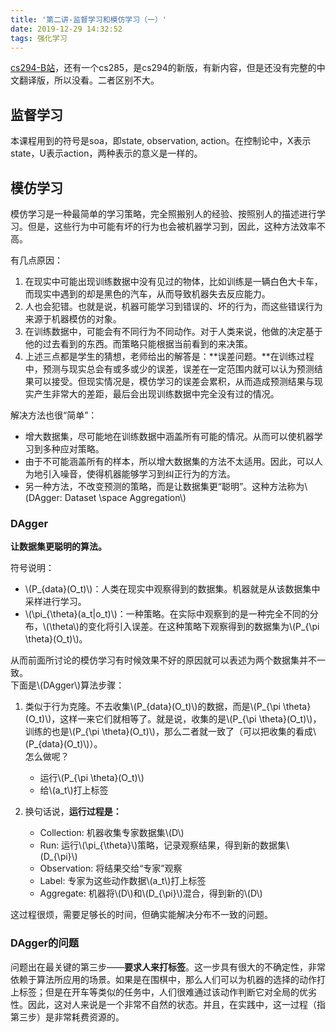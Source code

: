 ```yaml
---
title: '第二讲-监督学习和模仿学习（一）'
date: 2019-12-29 14:32:52
tags: 强化学习
---
```

[cs294-B站](https://www.bilibili.com/video/av39816961?t=1435)，还有一个cs285，是cs294的新版，有新内容，但是还没有完整的中文翻译版，所以没看。二者区别不大。

<!--more-->

## 监督学习
本课程用到的符号是soa，即state, observation, action。在控制论中，X表示state，U表示action，两种表示的意义是一样的。

## 模仿学习
模仿学习是一种最简单的学习策略，完全照搬别人的经验、按照别人的描述进行学习。但是，这些行为中可能有坏的行为也会被机器学习到，因此，这种方法效率不高。

有几点原因：

1. 在现实中可能出现训练数据中没有见过的物体，比如训练是一辆白色大卡车，而现实中遇到的却是黑色的汽车，从而导致机器失去反应能力。
2. 人也会犯错。也就是说，机器可能学习到错误的、坏的行为，而这些错误行为来源于机器模仿的对象。
3. 在训练数据中，可能会有不同行为不同动作。对于人类来说，他做的决定基于他的过去看到的东西。而策略只能根据当前看到的来决策。
4. 上述三点都是学生的猜想，老师给出的解答是：**误差问题。**在训练过程中，预测与现实总会有或多或少的误差，误差在一定范围内就可以认为预测结果可以接受。但现实情况是，模仿学习的误差会累积，从而造成预测结果与现实产生非常大的差距，最后会出现训练数据中完全没有过的情况。

解决方法也很“简单”：

- 增大数据集，尽可能地在训练数据中涵盖所有可能的情况。从而可以使机器学习到多种应对策略。
- 由于不可能涵盖所有的样本，所以增大数据集的方法不太适用。因此，可以人为地引入噪音，使得机器能够学习到纠正行为的方法。
- 另一种方法，不改变预测的策略，而是让数据集更“聪明”。这种方法称为\\(DAgger: Dataset \space Aggregation\\)

### DAgger
**让数据集更聪明的算法。**

符号说明： 

-  \\(P_{data}(O_t)\\)：人类在现实中观察得到的数据集。机器就是从该数据集中采样进行学习。  
-  \\(\pi_{\theta}(a_t|o_t)\\)：一种策略。在实际中观察到的是一种完全不同的分布，\\(\\theta\\)的变化将引入误差。在这种策略下观察得到的数据集为\\(P_{\pi \theta}(O_t)\\)。

从而前面所讨论的模仿学习有时候效果不好的原因就可以表述为两个数据集并不一致。  
下面是\\(DAgger\\)算法步骤：

1. 类似于行为克隆。不去收集\\(P_{data}(O_t)\\)的数据，而是\\(P_{\pi \theta}(O_t)\\)，这样一来它们就相等了。就是说，收集的是\\(P_{\pi \theta}(O_t)\\)，训练的也是\\(P_{\pi \theta}(O_t)\\)，那么二者就一致了（可以把收集的看成\\(P_{data}(O_t)\\)）。  
怎么做呢？ 

    - 运行\\(P_{\pi \theta}(O_t)\\)
    - 给\\(a_t\\)打上标签

2. 换句话说，**运行过程是：**

    - Collection: 机器收集专家数据集\\(D\\)
    - Run: 运行\\(\pi_{\theta}\\)策略，记录观察结果，得到新的数据集\\(D_{\pi}\\)
    - Observation: 将结果交给“专家”观察
    - Label: 专家为这些动作数据\\(a_t\\)打上标签
    - Aggregate: 机器将\\(D\\)和\\(D_{\pi}\\)混合，得到新的\\(D\\)

这过程很烦，需要足够长的时间，但确实能解决分布不一致的问题。

### DAgger的问题
问题出在最关键的第三步——**要求人来打标签**。这一步具有很大的不确定性，非常依赖于算法所应用的场景。如果是在围棋中，那么人们可以为机器的选择的动作打上标签；但是在开车等类似的任务中，人们很难通过该动作判断它对全局的优劣性。因此，这对人来说是一个非常不自然的状态。并且，在实践中，这一过程（指第三步）是非常耗费资源的。
